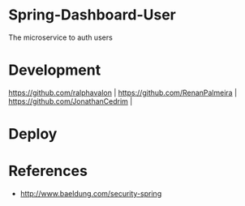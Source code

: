 # Spring-Dashboard-User
The microservice to auth users

# Development
https://github.com/ralphavalon | 
https://github.com/RenanPalmeira |
https://github.com/JonathanCedrim |

# Deploy

# References
- http://www.baeldung.com/security-spring
